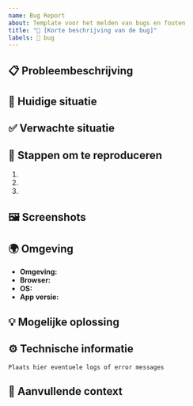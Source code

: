 ```yaml
---
name: Bug Report
about: Template voor het melden van bugs en fouten
title: "🐛 [Korte beschrijving van de bug]"
labels: 🐛 bug
---
```


## 📋 Probleembeschrijving

<!-- Beschrijf duidelijk en beknopt wat het probleem is -->

## 🔄 Huidige situatie

<!-- Beschrijf het huidige (foutieve) gedrag -->

## ✅ Verwachte situatie

<!-- Beschrijf wat het verwachte correcte gedrag zou moeten zijn -->

## 👣 Stappen om te reproduceren

1. <!-- Stap 1 -->
1. <!-- Stap 2 -->
1. <!-- Stap 3 -->

## 🖼️ Screenshots

<!-- Indien van toepassing, voeg screenshots of video toe -->

## 🌍 Omgeving

<!-- Vul de relevante informatie in over de omgeving waarin de bug optreedt -->

- **Omgeving:** <!-- Development / Test / Acceptatie / Productie -->
- **Browser:** <!-- Chrome / Firefox / Safari / Edge / etc. + versie -->
- **OS:** <!-- Windows / Mac / Linux / iOS / Android / etc. + versie -->
- **App versie:** <!-- Versienummer of commit hash -->

## 💡 Mogelijke oplossing

<!-- Geef een suggestie voor hoe dit probleem opgelost zou kunnen worden -->

## ⚙️ Technische informatie

<!-- Voeg relevante technische details toe zoals logs of error messages -->

```plain
Plaats hier eventuele logs of error messages
```


## 📝 Aanvullende context

<!-- Voeg hier eventuele extra context toe die relevant kan zijn -->
